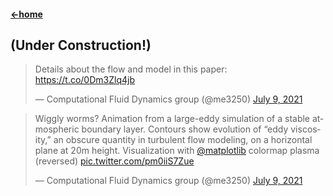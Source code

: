 #### [←home](../README.md)

## (Under Construction!)

<blockquote class="twitter-tweet"><p lang="en" dir="ltr">Details about the flow and model in this paper: <a href="https://t.co/0Dm3Zlq4jb">https://t.co/0Dm3Zlq4jb</a></p>&mdash; Computational Fluid Dynamics group (@me3250) <a href="https://twitter.com/me3250/status/1413502267118919686?ref_src=twsrc%5Etfw">July 9, 2021</a></blockquote> <script async src="https://platform.twitter.com/widgets.js" charset="utf-8"></script> 


<blockquote class="twitter-tweet"><p lang="en" dir="ltr">Wiggly worms? Animation from a large-eddy simulation of a stable atmospheric boundary layer. Contours show evolution of “eddy viscosity,” an obscure quantity in turbulent flow modeling, on a horizontal plane at 20m height. Visualization with <a href="https://twitter.com/matplotlib?ref_src=twsrc%5Etfw">@matplotlib</a> colormap plasma (reversed) <a href="https://t.co/pm0iiS7Zue">pic.twitter.com/pm0iiS7Zue</a></p>&mdash; Computational Fluid Dynamics group (@me3250) <a href="https://twitter.com/me3250/status/1413502186697289730?ref_src=twsrc%5Etfw">July 9, 2021</a></blockquote> <script async src="https://platform.twitter.com/widgets.js" charset="utf-8"></script> 
